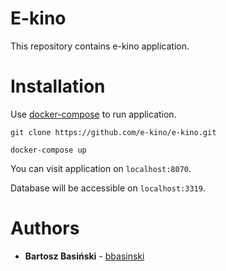 # E-kino

This repository contains e-kino application.

# Installation
Use [docker-compose](https://docs.docker.com/compose/install) to run application.
```
git clone https://github.com/e-kino/e-kino.git
```
```
docker-compose up
```

You can visit application on `localhost:8070`.

Database will be accessible on `localhost:3319`.

# Authors
* **Bartosz Basiński** - [bbasinski](https://github.com/bbasinski)
